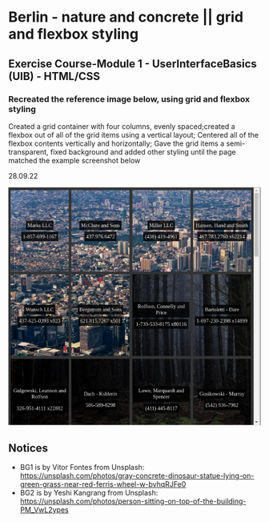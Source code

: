# Berlin - nature and concrete || grid and flexbox styling

## Exercise Course-Module 1 - UserInterfaceBasics (UIB) - HTML/CSS

### Recreated the reference image below, using grid and flexbox styling

Created a grid container with four columns, evenly spaced;created a flexbox out of all of the grid items using a vertical layout; Centered all of the flexbox contents vertically and horizontally; Gave the grid items a semi-transparent, fixed background and added other styling until the page matched the example screenshot below

28.09.22

![example](example.png)

## Notices

- BG1 is by Vitor Fontes from Unsplash: https://unsplash.com/photos/gray-concrete-dinosaur-statue-lying-on-green-grass-near-red-ferris-wheel-w-bvhqRJFe0
- BG2 is by Yeshi Kangrang from Unsplash: https://unsplash.com/photos/person-sitting-on-top-of-the-building-PM_VwL2ypes
